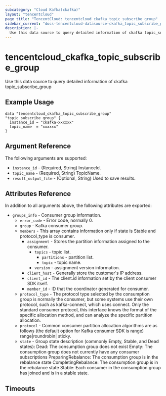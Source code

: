 ```yaml
---
subcategory: "Cloud Kafka(ckafka)"
layout: "tencentcloud"
page_title: "TencentCloud: tencentcloud_ckafka_topic_subscribe_group"
sidebar_current: "docs-tencentcloud-datasource-ckafka_topic_subscribe_group"
description: |-
  Use this data source to query detailed information of ckafka topic_subscribe_group
---
```


# tencentcloud_ckafka_topic_subscribe_group

Use this data source to query detailed information of ckafka topic_subscribe_group

## Example Usage

```hcl
data "tencentcloud_ckafka_topic_subscribe_group" "topic_subscribe_group" {
  instance_id = "ckafka-xxxxxx"
  topic_name  = "xxxxxx"
}
```

## Argument Reference

The following arguments are supported:

* `instance_id` - (Required, String) InstanceId.
* `topic_name` - (Required, String) TopicName.
* `result_output_file` - (Optional, String) Used to save results.

## Attributes Reference

In addition to all arguments above, the following attributes are exported:

* `groups_info` - Consumer group information.
  * `error_code` - Error code, normally 0.
  * `group` - Kafka consumer group.
  * `members` - This array contains information only if state is Stable and protocol_type is consumer.
    * `assignment` - Stores the partition information assigned to the consumer.
      * `topics` - topic list.
        * `partitions` - partition list.
        * `topic` - topic name.
      * `version` - assignment version information.
    * `client_host` - Generally store the customer&#39;s IP address.
    * `client_id` - The client.id information set by the client consumer SDK itself.
    * `member_id` - ID that the coordinator generated for consumer.
  * `protocol_type` - The protocol type selected by the consumption group is normally the consumer, but some systems use their own protocol, such as kafka-connect, which uses connect. Only the standard consumer protocol, this interface knows the format of the specific allocation method, and can analyze the specific partition allocation.
  * `protocol` - Common consumer partition allocation algorithms are as follows (the default option for Kafka consumer SDK is range) range|roundrobin| sticky.
  * `state` - Group state description (commonly Empty, Stable, and Dead states): Dead: The consumption group does not exist Empty: The consumption group does not currently have any consumer subscriptions PreparingRebalance: The consumption group is in the rebalance state CompletingRebalance: The consumption group is in the rebalance state Stable: Each consumer in the consumption group has joined and is in a stable state.


## Timeouts

<no value>


